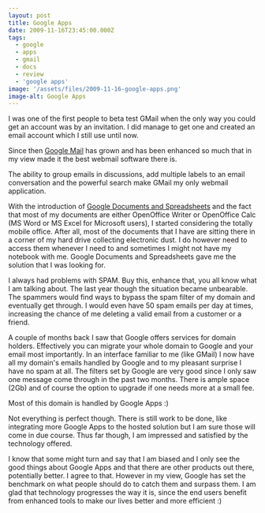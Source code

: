 ```yaml
---
layout: post
title: Google Apps
date: 2009-11-16T23:45:00.000Z
tags:
  - google
  - apps
  - gmail
  - docs
  - review
  - 'google apps'
image: '/assets/files/2009-11-16-google-apps.png'
image-alt: Google Apps
---
```

I was one of the first people to beta test GMail when the only way you could get an account was by an invitation. I did manage to get one and created an email account which I still use until now.

Since then [Google Mail](https://gmail.com) has grown and has been enhanced so much that in my view made it the best webmail software there is.

The ability to group emails in discussions, add multiple labels to an email conversation and the powerful search make GMail my only webmail application.

With the introduction of [Google Documents and Spreadsheets](https://docs.google.com) and the fact that most of my documents are either OpenOffice Writer or OpenOffice Calc (MS Word or MS Excel for Microsoft users), I started considering the totally mobile office. After all, most of the documents that I have are sitting there in a corner of my hard drive collecting electronic dust. I do however need to access them whenever I need to and sometimes I might not have my notebook with me. Google Documents and Spreadsheets gave me the solution that I was looking for.

I always had problems with SPAM. Buy this, enhance that, you all know what I am talking about. The last year though the situation became unbearable. The spammers would find ways to bypass the spam filter of my domain and eventually get through. I would even have 50 spam emails per day at times, increasing the chance of me deleting a valid email from a customer or a friend.

A couple of months back I saw that Google offers services for domain holders. Effectively you can migrate your whole domain to Google and your email most importantly. In an interface familiar to me (like GMail) I now have all my domain's emails handled by Google and to my pleasant surprise I have no spam at all. The filters set by Google are very good since I only saw one message come through in the past two months. There is ample space (2Gb) and of course the option to upgrade if one needs more at a small fee.

Most of this domain is handled by Google Apps :)

Not everything is perfect though. There is still work to be done, like integrating more Google Apps to the hosted solution but I am sure those will come in due course. Thus far though, I am impressed and satisfied by the technology offered.

I know that some might turn and say that I am biased and I only see the good things about Google Apps and that there are other products out there, potentially better. I agree to that. However in my view, Google has set the benchmark on what people should do to catch them and surpass them. I am glad that technology progresses the way it is, since the end users benefit from enhanced tools to make our lives better and more efficient :)
